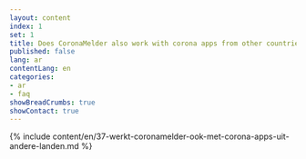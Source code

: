 ```yaml
---
layout: content
index: 1
set: 1
title: Does CoronaMelder also work with corona apps from other countries?
published: false
lang: ar
contentLang: en
categories:
- ar
- faq
showBreadCrumbs: true
showContact: true
---
```

{% include content/en/37-werkt-coronamelder-ook-met-corona-apps-uit-andere-landen.md %}

